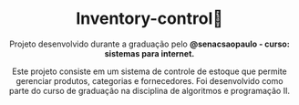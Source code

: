 <h1 align="center">Inventory-control📝</h1>

<p align="center">Projeto desenvolvido durante a graduação pelo <b>@senacsaopaulo - curso: sistemas para internet.</b></p>
<p align="center">Este projeto consiste em um sistema de controle de estoque que permite gerenciar produtos, categorias e fornecedores. Foi desenvolvido como parte do curso de graduação na disciplina de algoritmos e programação II. </p>
